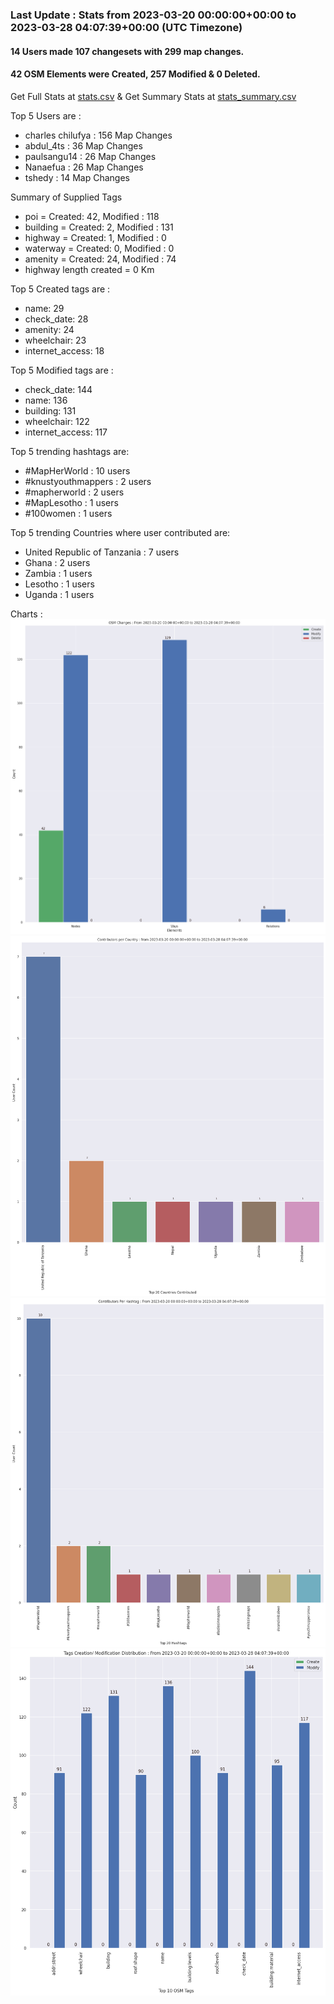 ### Last Update : Stats from 2023-03-20 00:00:00+00:00 to 2023-03-28 04:07:39+00:00 (UTC Timezone)

#### 14 Users made 107 changesets with 299 map changes.
#### 42 OSM Elements were Created, 257 Modified & 0 Deleted.
Get Full Stats at [stats.csv](/stats/mapherworld/Daily/stats.csv)
 & Get Summary Stats at [stats_summary.csv](/stats/mapherworld/Daily/stats_summary.csv)

Top 5 Users are : 
- charles chilufya : 156 Map Changes
- abdul_4ts : 36 Map Changes
- paulsangu14 : 26 Map Changes
- Nanaefua : 26 Map Changes
- tshedy : 14 Map Changes

Summary of Supplied Tags
- poi = Created: 42, Modified : 118
- building = Created: 2, Modified : 131
- highway = Created: 1, Modified : 0
- waterway = Created: 0, Modified : 0
- amenity = Created: 24, Modified : 74
- highway length created = 0 Km


Top 5 Created tags are :
- name: 29
- check_date: 28
- amenity: 24
- wheelchair: 23
- internet_access: 18


Top 5 Modified tags are :
- check_date: 144
- name: 136
- building: 131
- wheelchair: 122
- internet_access: 117


Top 5 trending hashtags are:
- #MapHerWorld : 10 users
- #knustyouthmappers : 2 users
- #mapherworld : 2 users
- #MapLesotho : 1 users
- #100women : 1 users


Top 5 trending Countries where user contributed are:
- United Republic of Tanzania : 7 users
- Ghana : 2 users
- Zambia : 1 users
- Lesotho : 1 users
- Uganda : 1 users


 Charts : 
![Alt text](./stats_osm_changes.png) 
![Alt text](./stats_users_per_country.png) 
![Alt text](./stats_users_per_hashtag.png) 
![Alt text](./stats_tags.png) 
